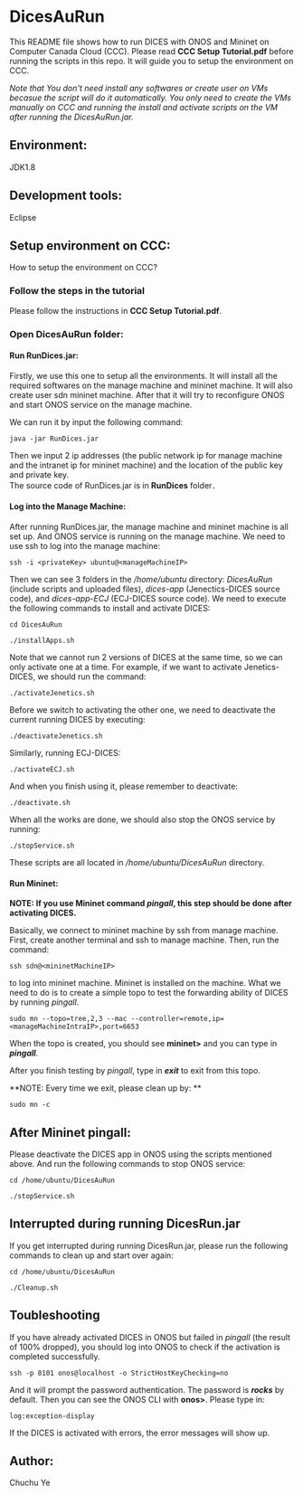 # DicesAuRun

This README file shows how to run DICES with ONOS and Mininet on Computer Canada Cloud (CCC).
Please read **CCC Setup Tutorial.pdf** before running the scripts in this repo. It will guide you to setup the environment on CCC.  

*Note that You don't need install any softwares or create user on VMs becasue the script will do it automatically. You only need to create the VMs manually on CCC and running the install and activate scripts on the VM after running the DicesAuRun.jar.*  


## Environment:

JDK1.8


## Development tools:

Eclipse


## Setup environment on CCC:

How to setup the environment on CCC?

### Follow the steps in the tutorial

Please follow the instructions in **CCC Setup Tutorial.pdf**.

### Open DicesAuRun folder:

#### Run RunDices.jar: 

Firstly, we use this one to setup all the environments. It will install all the required softwares on the manage machine and mininet machine. It will also create user sdn mininet machine. After that it will try to reconfigure ONOS and start ONOS service on the manage machine. 

We can run it by input the following command:  

`java -jar RunDices.jar`  

Then we input 2 ip addresses (the public network ip for manage machine and the intranet ip for mininet machine) and the location of the public key and private key.  
The source code of RunDices.jar is in **RunDices** folder．  

#### Log into the Manage Machine: 

After running RunDices.jar, the manage machine and mininet machine is all set up. And ONOS service is running on the manage machine. We need to use ssh to log into the manage machine: 

`ssh -i <privateKey> ubuntu@<manageMachineIP>`  

Then we can see 3 folders in the */home/ubuntu* directory: *DicesAuRun* (include scripts and uploaded files), *dices-app* (Jenectics-DICES source code), and *dices-app-ECJ* (ECJ-DICES source code). We need to execute the following commands to install and activate DICES:   

`cd DicesAuRun`

`./installApps.sh`

Note that we cannot run 2 versions of DICES at the same time, so we can only activate one at a time. For example, if we want to activate Jenetics-DICES, we should run the command:

`./activateJenetics.sh`

Before we switch to activating the other one, we need to deactivate the current running DICES by executing:

`./deactivateJenetics.sh`

Similarly, running ECJ-DICES:

`./activateECJ.sh`

And when you finish using it, please remember to deactivate:

`./deactivate.sh`

When all the works are done, we should also stop the ONOS service by running:

`./stopService.sh`

These scripts are all located in */home/ubuntu/DicesAuRun* directory.

#### Run Mininet:

**NOTE: If you use Mininet command *pingall*, this step should be done after activating DICES.**

Basically, we connect to mininet machine by ssh from manage machine. First, create another terminal and ssh to manage machine. Then, run the command:

`ssh sdn@<mininetMachineIP>`

to log into mininet machine. Mininet is installed on the machine. What we need to do is to create a simple topo to test the forwarding ability of DICES by running *pingall*.

`sudo mn --topo=tree,2,3 --mac --controller=remote,ip=<manageMachineIntraIP>,port=6653`

When the topo is created, you should see **mininet>** and you can type in ***pingall***.

After you finish testing by *pingall*, type in ***exit*** to exit from this topo.

**NOTE: Every time we exit, please clean up by: **

`sudo mn -c`
  

## After Mininet pingall:

Please deactivate the DICES app in ONOS using the scripts mentioned above. And run the following commands to stop ONOS service:

`cd /home/ubuntu/DicesAuRun`

`./stopService.sh`

## Interrupted during running DicesRun.jar

If you get interrupted during running DicesRun.jar, please run the following commands to clean up and start over again:

`cd /home/ubuntu/DicesAuRun`

`./Cleanup.sh`

## Toubleshooting

If you have already activated DICES in ONOS but failed in *pingall* (the result of 100% dropped), you should log into ONOS to check if the activation is completed successfully.

`ssh -p 8101 onos@localhost -o StrictHostKeyChecking=no`

And it will prompt the password authentication. The password is ***rocks*** by default. Then you can see the ONOS CLI with **onos>**. Please type in:

`log:exception-display`

If the DICES is activated with errors, the error messages will show up.


## Author:

Chuchu Ye
